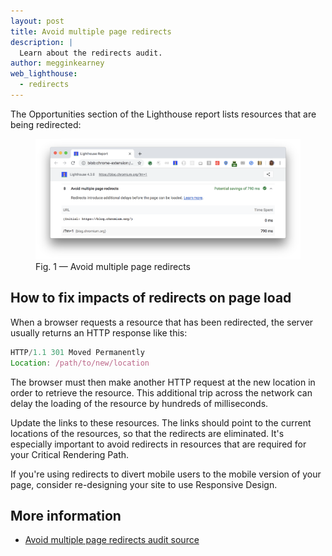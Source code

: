 ```yaml
---
layout: post
title: Avoid multiple page redirects
description: |
  Learn about the redirects audit.
author: megginkearney
web_lighthouse:
  - redirects
---
```



The Opportunities section of the Lighthouse report
lists resources that are being redirected: 

<figure class="w-figure">
  <img class="w-screenshot w-screenshot--filled" src="redirects.png" alt="">
  <figcaption class="w-figcaption">
    Fig. 1 — Avoid multiple page redirects
  </figcaption>
</figure>

## How to fix impacts of redirects on page load

When a browser requests a resource that has been redirected, the server usually returns an HTTP response like this:

```js
HTTP/1.1 301 Moved Permanently
Location: /path/to/new/location
```
The browser must then make another HTTP request at the new location in order to retrieve the resource. This additional trip across the network can delay the loading of the resource by hundreds of milliseconds.

Update the links to these resources.
The links should point to the current locations of the resources,
so that the redirects are eliminated.
It's especially important to avoid redirects in resources that are required for your Critical Rendering Path.

If you're using redirects to divert mobile users to the mobile version of your page,
consider re-designing your site to use Responsive Design.

## More information

- [Avoid multiple page redirects audit source](https://developers.google.com/web/tools/lighthouse/audits/redirects)